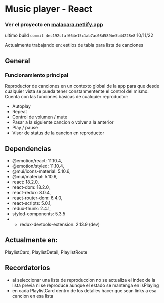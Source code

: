# Music player - React

### Ver el proyecto en [malacara.netlify.app](https://malacara.netlify.app/)

ultimo build `commit 4ec192cfaf664e15c1ab7ac08d589be5b44228e8` 10/11/22

Actualmente trabajando en: estilos de tabla para lista de canciones

## General

### Funcionamiento principal

Reproductor de canciones en un contexto global de la app para que desde cualquier vista se pueda tener constanmentente el control del mismo. Cuenta con las funciones basicas de cualquier reproductor:

- Autoplay
- Repeat
- Control de volumen / mute
- Pasar a la siguiente cancion o volver a la anterior
- Play / pause
- Visor de status de la cancion en reproductor

## Dependencias

- @emotion/react: 11.10.4,
- @emotion/styled: 11.10.4,
- @mui/icons-material: 5.10.6,
- @mui/material: 5.10.6,
- react: 18.2.0,
- react-dom: 18.2.0,
- react-redux: 8.0.4,
- react-router-dom: 6.4.0,
- react-scripts: 5.0.1,
- redux-thunk: 2.4.1,
- styled-components: 5.3.5
- - redux-devtools-extension: 2.13.9 (dev)

## Actualmente en:

PlaylistCard, PlaylistDetail, PlaylistRoute

## Recordatorios

- al seleccionar una lista de reproduccion no se actualiza el index de la lista previa ni se reproduce aunque el estado se mantenga en isPlaying
- en cada PlaylistCard dentro de los detalles hacer que sean links a esa cancion en esa lista
